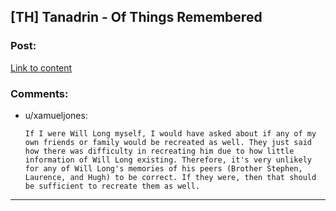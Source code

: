 ## [TH] Tanadrin - Of Things Remembered

### Post:

[Link to content](https://tanadrin.tumblr.com/post/185862803290/of-things-remembered)

### Comments:

- u/xamueljones:
  ```
  If I were Will Long myself, I would have asked about if any of my own friends or family would be recreated as well. They just said how there was difficulty in recreating him due to how little information of Will Long existing. Therefore, it's very unlikely for any of Will Long's memories of his peers (Brother Stephen, Laurence, and Hugh) to be correct. If they were, then that should be sufficient to recreate them as well.
  ```

---

